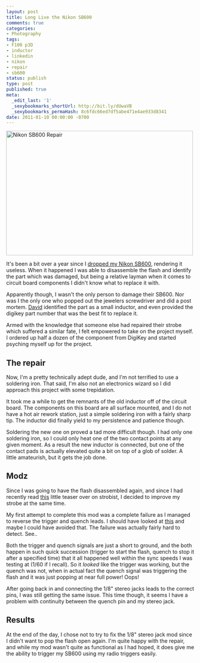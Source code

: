 ```yaml
---
layout: post
title: Long Live the Nikon SB600
comments: true
categories:
- Photography
tags:
- F100 p3D
- inductor
- linkedin
- nikon
- repair
- sb600
status: publish
type: post
published: true
meta:
  _edit_last: '1'
  _sexybookmarks_shortUrl: http://bit.ly/dUwaVB
  _sexybookmarks_permaHash: 8c6fdc66ed7df5abe471e4ae933d8341
date: 2011-01-10 00:00:00 -0700
---
```

<img src="http://farm6.static.flickr.com/5121/5198512555_a35bc75da3.jpg" width="500" height="334" alt="Nikon SB600 Repair" class="aligncenter" />

It's been a bit over a year since I <a href="{{ root_url }}/2009/09/07/like-a-flash-in-the-pan/">dropped my Nikon SB600</a>, rendering it useless.  When it happened I was able to disassemble the flash and identify the part which was damaged, but being a relative layman when it comes to circuit board components I didn't know what to replace it with.

Apparently though, I wasn't the only person to damage their SB600.  Nor was I the only one who popped out the jewelers screwdriver and did a post mortem.  <a href="{{ root_url }}/2009/09/07/like-a-flash-in-the-pan/#comment-299074576">David</a> identified the part as a small inductor, and even provided the digikey part number that was the best fit to replace it.
<!--more-->

Armed with the knowledge that someone else had repaired their strobe which suffered a similar fate, I felt empowered to take on the project myself.  I ordered up half a dozen of the component from DigiKey and started psyching myself up for the project.

<h2>The repair</h2>
Now, I'm a pretty technically adept dude, and I'm not terrified to use a soldering iron.  That said, I'm also not an electronics wizard so I did approach this project with some trepidation.

It took me a while to get the remnants of the old inductor off of the circuit board.  The components on this board are all surface mounted, and I do not have a hot air rework station, just a simple soldering iron with a fairly sharp tip.  The inductor did finally yield to my persistence and patience though.

Soldering the new one on proved a tad more difficult though.  I had only one soldering iron, so I could only heat one of the two contact points at any given moment.  As a result the new inductor is connected, but one of the contact pads is actually elevated quite a bit on top of a glob of solder.  A little amateurish, but it gets the job done. 

<h2>Modz</h2>
Since I was going to have the flash disassembled again, and since I had recently read <a href="http://strobist.blogspot.com/2010/11/stereo-sweetener-for-18-sync-mod.html">this</a> little teaser over on strobist, I decided to improve my strobe at the same time.

My first attempt to complete this mod was a complete failure as I managed to reverse the trigger and quench leads.  I should have looked at <a href="http://www.flickr.com/photos/22880734@N03/3956975788/">this</a> and maybe I could have avoided that.  The failure was actually fairly hard to detect.  See..

Both the trigger and quench signals are just a short to ground, and the both happen in such quick succession (trigger to start the flash, quench to stop it after a specified time) that it all happened well within the sync speeds I was testing at (1/60 if I recall).  So it <em>looked</em> like the trigger was working, but the quench was not, when in actual fact the quench signal was triggering the flash and it was just popping at near full power! Oops!

After going back in and connecting the 1/8" stereo jacks leads to the correct pins, I was still getting the same issue.  This time though, it seems I have a problem with continuity between the quench pin and my stereo jack.

<h2>Results</h2>
At the end of the day, I chose not to try to fix the 1/8" stereo jack mod since I didn't want to pop the flash open again.  I'm quite happy with the repair, and while my mod wasn't quite as functional as I had hoped, it does give me the ability to trigger my SB600 using my radio triggers easily.
